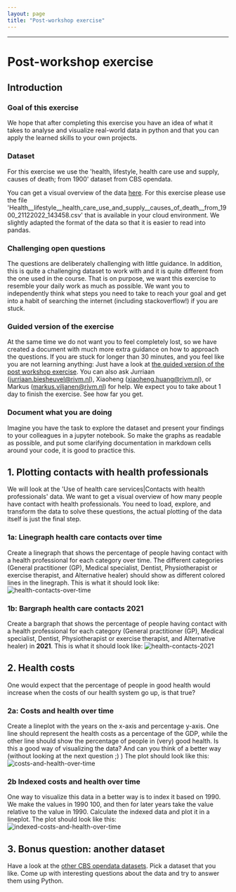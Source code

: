```yaml
---
layout: page
title: "Post-workshop exercise"
---
```


--- 
# Post-workshop exercise
## Introduction
### Goal of this exercise
We hope that after completing this exercise you have an idea of what it takes to analyse and visualize real-world data in python 
and that you can apply the learned skills to your own projects. 

### Dataset
For this exercise we use the 'health, lifestyle, health care use and supply, causes of death; from 1900' dataset from CBS opendata.

You can get a visual overview of the data [here]( https://opendata.cbs.nl/statline/#/CBS/en/dataset/37852eng/table?ts=1671446345991). 
For this exercise please use the file 'Health__lifestyle__health_care_use_and_supply__causes_of_death__from_1900_21122022_143458.csv' that is available in your cloud environment.
We slightly adapted the format of the data so that it is easier to read into pandas. 

### Challenging open questions
The questions are deliberately challenging with little guidance.
In addition, this is quite a challenging dataset to work with and it is quite different from the one used in the course. 
That is on purpose, we want this exercise to resemble your daily work as much as possible.
We want you to independently think what steps you need to take to reach your goal 
and get into a habit of searching the internet (including stackoverflow!) if you are stuck. 

### Guided version of the exercise
At the same time we do not want you to feel completely lost, 
so we have created a document with much more extra guidance on how to approach the questions.
If you are stuck for longer than 30 minutes, and you feel like you are not learning anything: 
Just have a look at [the guided version of the post workshop exercise](./guided-post-workshop-exercise.html).
You can also ask Jurriaan (jurriaan.biesheuvel@rivm.nl), Xiaoheng (xiaoheng.huang@rivm.nl), or Markus (markus.viljanen@rivm.nl) for help.
We expect you to take about 1 day to finish the exercise. See how far you get.

### Document what you are doing
Imagine you have the task to explore the dataset and present your findings to your colleagues in a jupyter notebook. 
So make the graphs as readable as possible, and put some clarifying documentation in markdown cells around your code, it is good to practice this.

## 1. Plotting contacts with health professionals
We will look at the 'Use of health care services|Contacts with health professionals' data. 
We want to get a visual overview of how many people have contact with health professionals.
You need to load, explore, and transform the data to solve these questions, the actual plotting of the data itself is
just the final step.

### 1a: Linegraph health care contacts over time
Create a linegraph that shows the percentage of people having contact with a health professional for each category over time. 
The different categories (General practitioner (GP), Medical specialist, Dentist, 
Physiotherapist or exercise therapist, and Alternative healer)
should show as different colored lines in the linegraph.
This is what it should look like:
![health-contacts-over-time](fig/1a-health-contacts-over-time.png)

### 1b: Bargraph health care contacts 2021
Create a bargraph that shows the percentage of people having contact with a health professional for each category 
(General practitioner (GP), Medical specialist, Dentist, Physiotherapist or exercise therapist, and Alternative healer) in **2021**. 
This is what it should look like:
![health-contacts-2021](fig/1b-health-contacts-2021.png)

## 2. Health costs
One would expect that the percentage of people in good health would increase when the costs of our health system go up, is that true?
### 2a: Costs and health over time
Create a lineplot with the years on the x-axis and percentage y-axis. 
One line should represent the health costs as a percentage of the GDP, 
while the other line should show the percentage of people in (very) good health. 
Is this a good way of visualizing the data? And can you think of a better way (without looking at the next question ;) )
The plot should look like this:
![costs-and-health-over-time](fig/2a-costs-and-health-over-time.png)

### 2b Indexed costs and health over time
One way to visualize this data in a better way is to index it based on 1990. 
We make the values in 1990 100, and then for later years take the value relative to the value in 1990.
Calculate the indexed data and plot it in a lineplot.
The plot should look like this:
![indexed-costs-and-health-over-time](fig/2b-indexed-costs-and-health-over-time.png)

## 3. Bonus question: another dataset
Have a look at the [other CBS opendata datasets](https://opendata.cbs.nl/statline/#/CBS/en/navigatieScherm/thema). 
Pick a dataset that you like. Come up with interesting questions about the data and try to answer them using Python.

